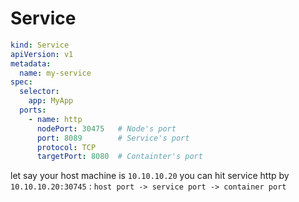 # Service

```yaml
kind: Service
apiVersion: v1
metadata:
  name: my-service
spec:
  selector:
    app: MyApp
  ports:
    - name: http
      nodePort: 30475   # Node's port
      port: 8089        # Service's port
      protocol: TCP
      targetPort: 8080  # Containter's port
```

let say your host machine is `10.10.10.20` you can hit service http by `10.10.10.20:30745` : `host port -> service port -> container port`